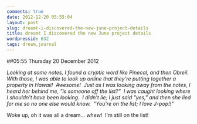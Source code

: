 ```yaml
---
comments: true
date: 2012-12-20 05:55:04
layout: post
slug: dreamt-i-discovered-the-new-june-project-details
title: dreamt I discovered the new June project details
wordpressid: 632
tags: dream,journal
---
```


##05:55 Thursday 20 December 2012

_Looking at some notes, I found a cryptic word like Pinecal, and then Obreil.  With those, I was able to look up online that they're putting together a property in Hawaii!  Awesome!  Just as I was looking away from the notes, I heard her behind me, "is someone off the list?"  I was caught looking where I shouldn't have been looking.  I didn't lie; I just said "yes," and then she lied for me so no one else would know.  "You're on the list; I love J-pop!!"_

Woke up, oh it was all a dream... _whew!_  I'm still on the list!
